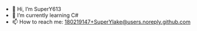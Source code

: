 - 👋 Hi, I’m SuperY613
- 🌱 I’m currently learning C#
- 📫 How to reach me: 180219147+SuperYlake@users.noreply.github.com
<!---
SuperYlake/SuperYlake is a ✨ special ✨ repository because its `README.md` (this file) appears on your GitHub profile.
You can click the Preview link to take a look at your changes.
--->
